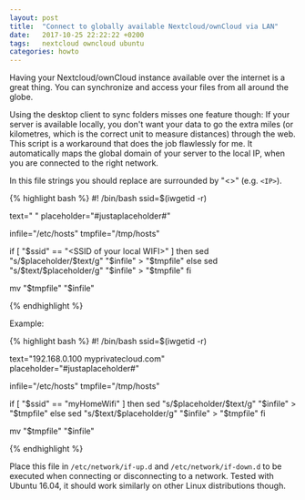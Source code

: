 ```yaml
---
layout: post
title:  "Connect to globally available Nextcloud/ownCloud via LAN"
date:   2017-10-25 22:22:22 +0200
tags:   nextcloud owncloud ubuntu
categories: howto
---
```

Having your Nextcloud/ownCloud instance available over the internet is a great thing. You can synchronize and access your files from all around the globe.

Using the desktop client to sync folders misses one feature though: If your server is available locally, you don't want your data to go the extra miles (or kilometres, which is the correct unit to measure distances) through the web.
This script is a workaround that does the job flawlessly for me. It automatically maps the global domain of your server to the local IP, when you are connected to the right network.

In this file strings you should replace are surrounded by "<>" (e.g. `<IP>`).

{% highlight bash %}
#! /bin/bash
ssid=$(iwgetid -r)

text="<local IP address of the server>    <domain of the server>"
placeholder="#justaplaceholder#"

infile="/etc/hosts"
tmpfile="/tmp/hosts"


if [ "$ssid" == "<SSID of your local WIFI>" ]
        then
                sed "s/$placeholder/$text/g" "$infile" > "$tmpfile"
        else
                sed "s/$text/$placeholder/g" "$infile" > "$tmpfile"
fi

mv "$tmpfile" "$infile"

{% endhighlight %}


Example:

{% highlight bash %}
#! /bin/bash
ssid=$(iwgetid -r)

text="192.168.0.100    myprivatecloud.com"
placeholder="#justaplaceholder#"

infile="/etc/hosts"
tmpfile="/tmp/hosts"


if [ "$ssid" == "myHomeWifi" ]
        then
                sed "s/$placeholder/$text/g" "$infile" > "$tmpfile"
        else
                sed "s/$text/$placeholder/g" "$infile" > "$tmpfile"
fi

mv "$tmpfile" "$infile"

{% endhighlight %}

Place this file in `/etc/network/if-up.d` and `/etc/network/if-down.d` to be executed when connecting or disconnecting to a network.
Tested with Ubuntu 16.04, it should work similarly on other Linux distributions though.
